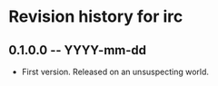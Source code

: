 # Revision history for irc

## 0.1.0.0  -- YYYY-mm-dd

* First version. Released on an unsuspecting world.
